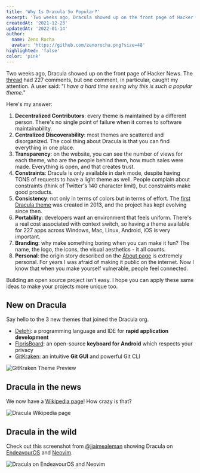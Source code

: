 ```yaml
---
title: 'Why Is Dracula So Popular?'
excerpt: 'Two weeks ago, Dracula showed up on the front page of Hacker News. The thread had 227 comments, but one comment caught my attention.'
createdAt: '2021-12-23'
updatedAt: '2022-01-14'
author:
  name: Zeno Rocha
  avatar: 'https://github.com/zenorocha.png?size=48'
highlighted: 'false'
color: 'pink'
---
```


Two weeks ago, Dracula showed up on the front page of Hacker News. The [thread](https://news.ycombinator.com/item?id=29494189) had 227 comments, but one comment, in particular, caught my attention. A user said: "_I have a hard time seeing why this is such a popular theme._"

Here's my answer:

1. **Decentralized Contributors**: every theme is maintained by a different person. There's no single point of failure when it comes to software maintainability.
2. **Centralized Discoverability**: most themes are scattered and disorganized. The cool thing about Dracula is that you can find everything in one place.
3. **Transparency**: on the website, you can see the number of views for each theme, who are the people behind them, how much sales were made. Everything is open, and that creates trust.
4. **Constraints**: Dracula is only available in dark mode, despite having TONS of requests to have a light theme as well. People complain about constraints (think of Twitter's 140 character limit), but constraints make good products.
5. **Consistency**: not only in terms of colors but in terms of effort. The [first Dracula theme](https://github.com/dracula/dracula-theme/commit/7e4d17ade6a54b7b7d8037a0d2160a293f17ef5c) was created in 2013, and the project has kept evolving since then.
6. **Portability**: developers want an environment that feels uniform. There's a real cost associated with context switch, so having a theme available for 227 apps across Windows, Mac, Linux, Android, iOS is very important.
7. **Branding**: why make something boring when you can make it fun? The name, the logo, the icons, the visual aesthetics - it all counts.
8. **Personal**: the origin story described on the [About page](/about) is extremely personal. For years I was afraid of making it public on the internet. Now I know that when you make yourself vulnerable, people feel connected.

Building an open source project isn't easy. I hope you can apply these same ideas to make your projects more unique too.

## New on Dracula

Say hello to the 3 new themes that joined the Dracula org.

- [Delphi](/delphi): a programming language and IDE for **rapid application development**
- [FlorisBoard](/florisboard): an open-source **keyboard for Android** which respects your privacy
- [GitKraken](/gitkraken): an intuitive **Git GUI** and powerful Git CLI

![GitKraken Theme Preview](/static/img/blog/why-is-dracula-so-popular-a.png)

## Dracula in the news

We now have a [Wikipedia page](<https://en.wikipedia.org/wiki/Dracula_(color_scheme)>)! How crazy is that?

![Dracula Wikipedia page](/static/img/blog/why-is-dracula-so-popular-b.png)

## Dracula in the wild

Check out this screenshot from [@jjaimealeman](https://twitter.com/jjaimealeman/status/1459648963313815562) showing Dracula on [EndeavourOS](https://endeavouros.com/) and [Neovim](https://neovim.io/).

![Dracula on EndeavourOS and Neovim](/static/img/blog/why-is-dracula-so-popular-c.png)
